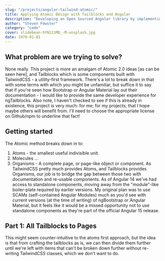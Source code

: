 ```yaml
---
slug: "/projects/angular-tailwind-atomic/"
title: Applying Atomic Design with Tailblocks and Angular
description: "Developing an Open Sourced Angular library by implementing Atomic 2.0 ideas on to the Tailwind CSS framework"
author: "Steven Fewster"
category: "code"
cover: slidebean-hYN111MD_-M-unsplash.jpg
date: 1970-01-01
---
```


## What problem are we trying to solve?

None really. This project is more an amalgam of Atomic 2.0 ideas [as can be seen here], and Tailblocks which is some components built with TailwindCSS - a utility-first framework.
There's a lot to break down in that with some terms with which you might be unfamiliar, but suffice it to say that if you're seen how Bootstrap or Angular Material lay out their documentation - I would like to provide the same developer experience for ngTailblocks.
Also note, I haven't checked to see if this is already in existence, this project is very much: for me; for my projects; that I hope maybe others will benefit from. I'll need to choose the appropriate license on Github/npm to underline that fact!

## Getting started

The Atomic method breaks down in to:

1. Atoms - the smallest useful indivisible unit.
2. Molecules
   ...
3. Organisms - A complete page, or page-like object or component.
   As TailwindCSS pretty much provides Atoms, and Tailblocks provides Organisms, our job is to bridge the gap between those two with documentation and re-usable components.
   As of Angular 14 we've had access to standalone components, moving away from the "module"-like boiler-plate required by earlier versions. My original plan was to use SCAMs (self-contained Angular Modules) much as you'd see with current versions (at the time of writing) of ngBootstrap or Angular Material, but it feels like it would be a missed opportunity not to use standalone components as they're part of the official Angular 15 release.

## Part 1: All Tailblocks to Pages

This might seem counter-intuitive to the atoms first approach, but the idea is that from crafting the tailblocks as is, we can then divide them further until we're left with items that can't be broken down further without re-writing TailwindCSS classes, which we don't want to do.

